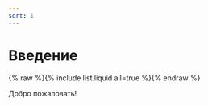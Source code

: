 ```yaml
---
sort: 1
---
```


# Введение

{% raw %}{% include list.liquid all=true %}{% endraw %}

Добро пожаловать!
